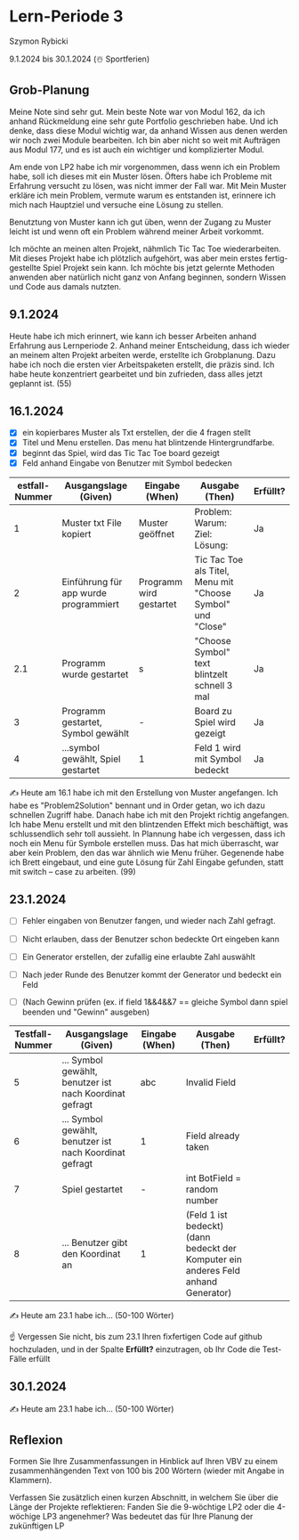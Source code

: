 # Lern-Periode 3

Szymon Rybicki

9.1.2024 bis 30.1.2024 (☃️ Sportferien)

## Grob-Planung

Meine Note sind sehr gut. Mein beste Note war von Modul 162, da ich anhand Rückmeldung eine sehr gute Portfolio geschrieben habe. Und ich denke, dass diese Modul wichtig war, da anhand Wissen aus denen werden wir noch zwei Module bearbeiten. Ich bin aber nicht so weit mit Aufträgen aus Modul 177, und es ist auch ein wichtiger und komplizierter Modul.

Am ende von LP2 habe ich mir vorgenommen, dass wenn ich ein Problem habe, soll ich  dieses mit ein Muster lösen. Öfters habe ich Probleme mit Erfahrung versucht zu lösen,  was nicht immer der Fall war. Mit Mein Muster erkläre ich mein Problem, vermute warum es entstanden ist, erinnere ich mich nach Hauptziel und versuche eine Lösung zu stellen. 

Benutztung von Muster kann ich gut üben, wenn der Zugang zu Muster leicht ist und  wenn oft ein Problem während meiner Arbeit vorkommt.

Ich möchte an meinen alten Projekt, nähmlich Tic Tac Toe wiederarbeiten. Mit dieses Projekt habe ich plötzlich aufgehört, was aber mein erstes fertig-gestellte Spiel Projekt sein kann. Ich möchte bis jetzt gelernte Methoden anwenden aber natürlich nicht ganz von Anfang beginnen, sondern Wissen und Code aus damals nutzten.

## 9.1.2024

Heute habe ich mich erinnert, wie kann ich besser Arbeiten anhand Erfahrung aus Lernperiode 2. Anhand meiner Entscheidung, dass ich wieder an meinem alten Projekt arbeiten werde, erstellte ich Grobplanung. Dazu habe ich noch die ersten vier Arbeitspaketen erstellt, die präzis sind. Ich habe heute konzentriert gearbeitet und bin zufrieden, dass alles jetzt geplannt ist. (55)

## 16.1.2024

- [x] ein kopierbares Muster als Txt erstellen, der die 4 fragen stellt
- [x] Titel und Menu erstellen. Das menu hat blintzende Hintergrundfarbe.
- [x] beginnt das Spiel, wird das Tic Tac Toe board gezeigt
- [x] Feld anhand Eingabe von Benutzer mit Symbol bedecken

| estfall-Nummer | Ausgangslage (Given)                  | Eingabe (When)          | Ausgabe (Then)                                              | Erfüllt? |
| -------------- | ------------------------------------- | ----------------------- | ----------------------------------------------------------- | -------- |
| 1              | Muster txt File kopiert               | Muster geöffnet         | Problem: Warum: Ziel: Lösung:                               | Ja       |
| 2              | Einführung für app wurde programmiert | Programm wird gestartet | Tic Tac Toe als Titel, Menu mit "Choose Symbol" und "Close" | Ja       |
| 2.1            | Programm wurde gestartet              | s                       | "Choose Symbol" text blintzelt schnell 3 mal                | Ja       |
| 3              | Programm gestartet, Symbol gewählt    | -                       | Board zu Spiel wird gezeigt                                 | Ja       |
| 4              | ...symbol gewählt, Spiel gestartet    | 1                       | Feld 1 wird mit Symbol bedeckt                              | Ja       |

✍️ Heute am 16.1 habe ich mit den Erstellung von Muster angefangen. Ich habe es "Problem2Solution" bennant und in Order getan, wo ich dazu schnellen Zugriff habe. Danach habe ich mit den Projekt richtig angefangen. Ich habe Menu erstellt und mit den blintzenden Effekt mich beschäftigt, was schlussendlich sehr toll aussieht. In Plannung habe ich vergessen, dass ich noch ein Menu für Symbole erstellen muss. Das hat mich überrascht, war aber kein Problem, den das war ähnlich wie Menu früher. Gegenende habe ich Brett eingebaut, und eine gute Lösung für Zahl Eingabe gefunden, statt mit switch – case zu arbeiten. (99)

## 23.1.2024

- [ ] Fehler eingaben von Benutzer fangen, und wieder nach Zahl gefragt.

- [ ] Nicht erlauben, dass der Benutzer schon bedeckte Ort eingeben kann

- [ ] Ein Generator erstellen, der zufallig eine erlaubte Zahl auswählt

- [ ] Nach jeder Runde des Benutzer kommt der Generator und bedeckt ein Feld

- [ ] (Nach Gewinn prüfen (ex. if field 1&&4&&7 ==  gleiche Symbol dann spiel beenden und "Gewinn" ausgeben)

| Testfall-Nummer | Ausgangslage (Given)                                    | Eingabe (When) | Ausgabe (Then)                                                                     | Erfüllt? |
| --------------- | ------------------------------------------------------- | -------------- | ---------------------------------------------------------------------------------- | -------- |
| 5               | ... Symbol gewählt, benutzer ist nach Koordinat gefragt | abc            | Invalid Field                                                                      |          |
| 6               | ... Symbol gewählt, benutzer ist nach Koordinat gefragt | 1              | Field already taken                                                                |          |
| 7               | Spiel gestartet                                         | -              | int BotField = random number                                                       |          |
| 8               | ... Benutzer gibt den Koordinat an                      | 1              | (Feld 1 ist bedeckt) (dann bedeckt der Komputer ein anderes Feld anhand Generator) |          |

✍️ Heute am 23.1 habe ich... (50-100 Wörter)

☝️ Vergessen Sie nicht, bis zum 23.1 Ihren fixfertigen Code auf github hochzuladen, und in der Spalte **Erfüllt?** einzutragen, ob Ihr Code die Test-Fälle erfüllt

## 30.1.2024

✍️ Heute am 23.1 habe ich... (50-100 Wörter)

## Reflexion

Formen Sie Ihre Zusammenfassungen in Hinblick auf Ihren VBV zu einem zusammenhängenden Text von 100 bis 200 Wörtern (wieder mit Angabe in Klammern).

Verfassen Sie zusätzlich einen kurzen Abschnitt, in welchem Sie über die Länge der Projekte reflektieren: Fanden Sie die 9-wöchtige LP2 oder die 4-wöchige LP3 angenehmer? Was bedeutet das für Ihre Planung der zukünftigen LP
